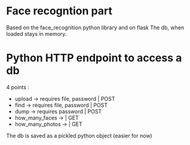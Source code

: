 # Face recogntion part

Based on the face_recognition python library and on flask
The db, when loaded stays in memory.

# Python HTTP endpoint to access a db
4 points :

* upload -> requires file, password | POST
* find   -> requires file, password | POST
* dump   -> requires password       | POST
* how_many_faces ->                 | GET
* how_many_photos ->                | GET

The db is saved as a pickled python object (easier for now)